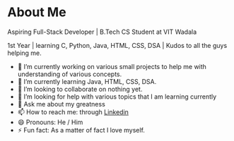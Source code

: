 #    About Me

Aspiring Full-Stack Developer | B.Tech CS Student at VIT Wadala

1st Year | learning C, Python, Java, HTML, CSS, DSA | Kudos to all the guys helping me.

<!--
**seucra/seucra** is a ✨ _special_ ✨ repository because its `README.md` (this file) appears on your GitHub profile.

Here are some ideas to get you started: 

-->

- 🔭 I’m currently working on various small projects to help me with understanding of various concepts.
- 🌱 I’m currently learning Java, HTML, CSS, DSA.
- 👯 I’m looking to collaborate on nothing yet.
- 🤔 I’m looking for help with various topics that I am learning currently
- 💬 Ask me about my greatness
- 📫 How to reach me: through [Linkedin](https://www.linkedin.com/in/s-t-ahmed)
- 😄 Pronouns: He / Him
- ⚡ Fun fact: As a matter of fact I love myself.
